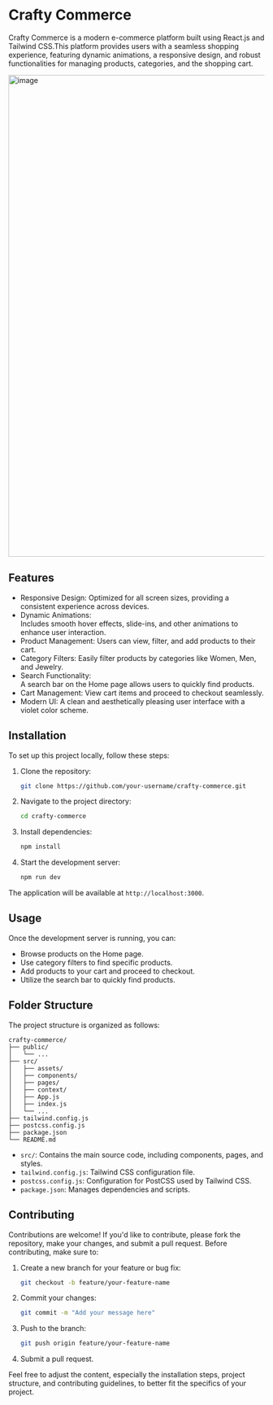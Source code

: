 # Crafty Commerce

Crafty Commerce is a modern e-commerce platform built using React.js and Tailwind CSS.This platform provides users with a seamless shopping experience, featuring dynamic animations, a responsive design, and robust functionalities for managing products, categories, and the shopping cart.

<img width="947" alt="image" src="https://github.com/user-attachments/assets/7a3d908d-fb3d-417b-af7c-474e74b7e373">

## Features

-	Responsive Design: 
           Optimized for all screen sizes, providing a consistent experience across devices.
-	Dynamic Animations:  
           Includes smooth hover effects, slide-ins, and other animations to enhance user interaction.
-	Product Management:
           Users can view, filter, and add products to their cart.
-	Category Filters: 
           Easily filter products by categories like Women, Men, and Jewelry.
-	Search Functionality:  
           A search bar on the Home page allows users to quickly find products.
-	Cart Management:
          View cart items and proceed to checkout seamlessly.
-	Modern UI: 
          A clean and aesthetically pleasing user interface with a violet color scheme.

## Installation
To set up this project locally, follow these steps:

1. Clone the repository:
   ```bash
   git clone https://github.com/your-username/crafty-commerce.git
   ```
2. Navigate to the project directory:
   ```bash
   cd crafty-commerce
   ```

3. Install dependencies:
   ```bash
   npm install
   ```
4. Start the development server:

   ```bash
   npm run dev
   ```
The application will be available at `http://localhost:3000`.

## Usage
Once the development server is running, you can:
- Browse products on the Home page.
- Use category filters to find specific products.
- Add products to your cart and proceed to checkout.
- Utilize the search bar to quickly find products.
## Folder Structure
The project structure is organized as follows:
```
crafty-commerce/
├── public/
│   └── ...
├── src/
│   ├── assets/
│   ├── components/
│   ├── pages/
│   ├── context/
│   ├── App.js
│   ├── index.js
│   └── ...
├── tailwind.config.js
├── postcss.config.js
├── package.json
└── README.md
```

- `src/`: Contains the main source code, including components, pages, and styles.
- `tailwind.config.js`: Tailwind CSS configuration file.
- `postcss.config.js`: Configuration for PostCSS used by Tailwind CSS.
- `package.json`: Manages dependencies and scripts.

## Contributing
Contributions are welcome! If you'd like to contribute, please fork the repository, make your changes, and submit a pull request. Before contributing, make sure to:
1. Create a new branch for your feature or bug fix:
   ```bash
   git checkout -b feature/your-feature-name
   ```

2. Commit your changes:
   ```bash
   git commit -m "Add your message here"
   ```
3. Push to the branch:
   ```bash
   git push origin feature/your-feature-name
   ```
4. Submit a pull request.

   
Feel free to adjust the content, especially the installation steps, project structure, and contributing guidelines, to better fit the specifics of your project.
